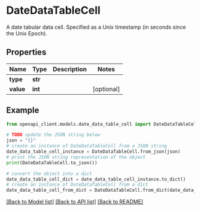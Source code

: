 # DateDataTableCell

A date tabular data cell.  Specified as a Unix timestamp (in seconds since the Unix Epoch).

## Properties

Name | Type | Description | Notes
------------ | ------------- | ------------- | -------------
**type** | **str** |  | 
**value** | **int** |  | [optional] 

## Example

```python
from openapi_client.models.date_data_table_cell import DateDataTableCell

# TODO update the JSON string below
json = "{}"
# create an instance of DateDataTableCell from a JSON string
date_data_table_cell_instance = DateDataTableCell.from_json(json)
# print the JSON string representation of the object
print(DateDataTableCell.to_json())

# convert the object into a dict
date_data_table_cell_dict = date_data_table_cell_instance.to_dict()
# create an instance of DateDataTableCell from a dict
date_data_table_cell_from_dict = DateDataTableCell.from_dict(date_data_table_cell_dict)
```
[[Back to Model list]](../README.md#documentation-for-models) [[Back to API list]](../README.md#documentation-for-api-endpoints) [[Back to README]](../README.md)


